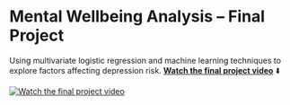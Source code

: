 # Mental Wellbeing Analysis – Final Project
Using multivariate logistic regression and machine learning techniques to explore factors affecting depression risk. 
**[Watch the final project video](https://youtu.be/1zrBwbUGR7Y)** ⬇️


[![Watch the final project video](Thump_nail.JPG.png)](https://youtu.be/1zrBwbUGR7Y)
 




